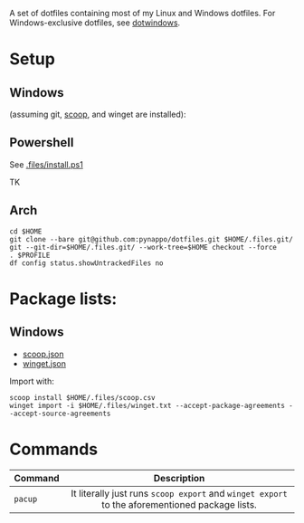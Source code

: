 A set of dotfiles containing most of my Linux and Windows dotfiles. For Windows-exclusive dotfiles, see [dotwindows](https://github.com/pynappo/dotwindows).

# Setup

## Windows

(assuming git, [scoop](https://github.com/ScoopInstaller/Scoop), and winget are installed):

## Powershell

See [.files/install.ps1](./.files/scoop.json)

TK

## Arch

```
cd $HOME
git clone --bare git@github.com:pynappo/dotfiles.git $HOME/.files.git/
git --git-dir=$HOME/.files.git/ --work-tree=$HOME checkout --force
. $PROFILE
df config status.showUntrackedFiles no
```

# Package lists:
## Windows
- [scoop.json](.files/scoop.json)
- [winget.json](.files/winget.json)

Import with:
```
scoop install $HOME/.files/scoop.csv
winget import -i $HOME/.files/winget.txt --accept-package-agreements --accept-source-agreements
```
# Commands
|Command|Description|
|:-|:-:|
|```pacup```|It literally just runs ```scoop export``` and ```winget export``` to the aforementioned package lists.|
